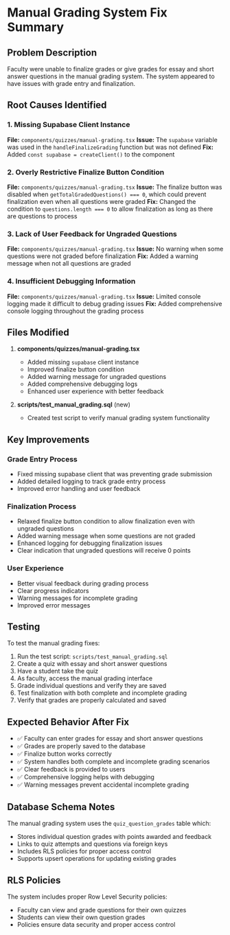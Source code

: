 # Manual Grading System Fix Summary

## Problem Description
Faculty were unable to finalize grades or give grades for essay and short answer questions in the manual grading system. The system appeared to have issues with grade entry and finalization.

## Root Causes Identified

### 1. Missing Supabase Client Instance
**File:** `components/quizzes/manual-grading.tsx`
**Issue:** The `supabase` variable was used in the `handleFinalizeGrading` function but was not defined
**Fix:** Added `const supabase = createClient()` to the component

### 2. Overly Restrictive Finalize Button Condition
**File:** `components/quizzes/manual-grading.tsx`
**Issue:** The finalize button was disabled when `getTotalGradedQuestions() === 0`, which could prevent finalization even when all questions were graded
**Fix:** Changed the condition to `questions.length === 0` to allow finalization as long as there are questions to process

### 3. Lack of User Feedback for Ungraded Questions
**File:** `components/quizzes/manual-grading.tsx`
**Issue:** No warning when some questions were not graded before finalization
**Fix:** Added a warning message when not all questions are graded

### 4. Insufficient Debugging Information
**File:** `components/quizzes/manual-grading.tsx`
**Issue:** Limited console logging made it difficult to debug grading issues
**Fix:** Added comprehensive console logging throughout the grading process

## Files Modified

1. **components/quizzes/manual-grading.tsx**
   - Added missing `supabase` client instance
   - Improved finalize button condition
   - Added warning message for ungraded questions
   - Added comprehensive debugging logs
   - Enhanced user experience with better feedback

2. **scripts/test_manual_grading.sql** (new)
   - Created test script to verify manual grading system functionality

## Key Improvements

### Grade Entry Process
- Fixed missing supabase client that was preventing grade submission
- Added detailed logging to track grade entry process
- Improved error handling and user feedback

### Finalization Process
- Relaxed finalize button condition to allow finalization even with ungraded questions
- Added warning message when some questions are not graded
- Enhanced logging for debugging finalization issues
- Clear indication that ungraded questions will receive 0 points

### User Experience
- Better visual feedback during grading process
- Clear progress indicators
- Warning messages for incomplete grading
- Improved error messages

## Testing

To test the manual grading fixes:

1. Run the test script: `scripts/test_manual_grading.sql`
2. Create a quiz with essay and short answer questions
3. Have a student take the quiz
4. As faculty, access the manual grading interface
5. Grade individual questions and verify they are saved
6. Test finalization with both complete and incomplete grading
7. Verify that grades are properly calculated and saved

## Expected Behavior After Fix

- ✅ Faculty can enter grades for essay and short answer questions
- ✅ Grades are properly saved to the database
- ✅ Finalize button works correctly
- ✅ System handles both complete and incomplete grading scenarios
- ✅ Clear feedback is provided to users
- ✅ Comprehensive logging helps with debugging
- ✅ Warning messages prevent accidental incomplete grading

## Database Schema Notes

The manual grading system uses the `quiz_question_grades` table which:
- Stores individual question grades with points awarded and feedback
- Links to quiz attempts and questions via foreign keys
- Includes RLS policies for proper access control
- Supports upsert operations for updating existing grades

## RLS Policies

The system includes proper Row Level Security policies:
- Faculty can view and grade questions for their own quizzes
- Students can view their own question grades
- Policies ensure data security and proper access control































